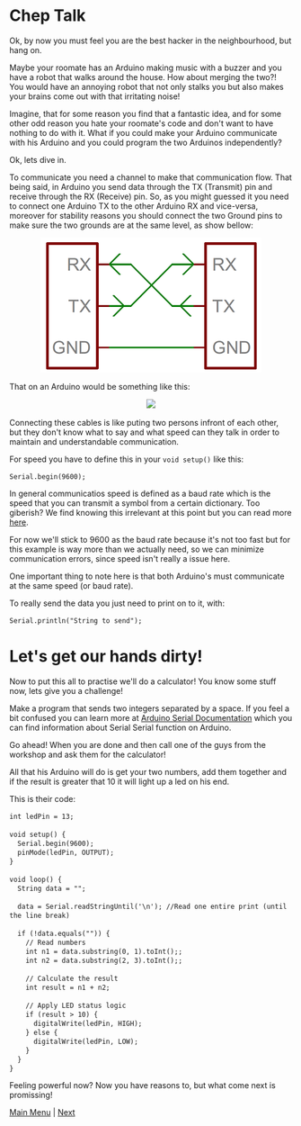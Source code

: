 # Chep Talk

Ok, by now you must feel you are the best hacker in the neighbourhood, but hang on.

Maybe your roomate has an Arduino making music with a buzzer and you have a robot that walks around the house. How about merging the two?! You would have an annoying robot that not only stalks you but also makes your brains come out with that irritating noise! 

Imagine, that for some reason you find that a fantastic idea, and for some other odd reason you hate your roomate's code and don't want to have nothing to do with it. What if you could make your Arduino communicate with his Arduino and you could program the two Arduinos independently?

Ok, lets dive in.

To communicate you need a channel to make that communication flow. That being said, in Arduino you send data through the TX (Transmit) pin and receive through the RX (Receive) pin. So, as you might guessed it you need to connect one Arduino TX to the other Arduino RX and vice-versa, moreover for stability reasons you should connect the two Ground pins to make sure the two grounds are at the same level, as show bellow:

<div style="text-align:center"><img src ="images/rx_tx.png" /></div>

That on an Arduino would be something like this:

<div style="text-align:center"><img src ="images/serial.png" /></div>

Connecting these cables is like puting two persons infront of each other, but they don't know what to say and what speed can they talk in order to maintain and understandable communication.

For speed you have to define this in your ```void setup()``` like this:

```Arduino
Serial.begin(9600);
```

In general communicatios speed is defined as a baud rate which is the speed that you can transmit a symbol from a certain dictionary. Too giberish? We find knowing this irrelevant at this point but you can read more [here](https://electronics.stackexchange.com/questions/214303/baud-rate-vs-bit-rate).

For now we'll stick to 9600 as the baud rate because it's not too fast but for this example is way more than we actually need, so we can minimize communication errors, since speed isn't really a issue here.

One important thing to note here is that both Arduino's must communicate at the same speed (or baud rate).

To really send the data you just need to print on to it, with:

```Arduino
Serial.println("String to send");
```

# Let's get our hands dirty!

Now to put this all to practise we'll do a calculator! You know some stuff now, lets give you a challenge!

Make a program that sends two integers separated by a space. If you feel a bit confused you can learn more at [Arduino Serial Documentation](https://www.arduino.cc/en/reference/serial) which you can find information about Serial Serial function on Arduino.

Go ahead! When you are done and then call one of the guys from the workshop and ask them for the calculator!

All that his Arduino will do is get your two numbers, add them together and if the result is greater that 10 it will light up a led on his end.

This is their code:

```Arduino
int ledPin = 13;

void setup() {
  Serial.begin(9600);
  pinMode(ledPin, OUTPUT);
}

void loop() {
  String data = "";

  data = Serial.readStringUntil('\n'); //Read one entire print (until the line break)

  if (!data.equals("")) {
    // Read numbers
    int n1 = data.substring(0, 1).toInt();;
    int n2 = data.substring(2, 3).toInt();;

    // Calculate the result
    int result = n1 + n2;

    // Apply LED status logic
    if (result > 10) {
      digitalWrite(ledPin, HIGH);
    } else {
      digitalWrite(ledPin, LOW);
    }
  }
}
```

Feeling powerful now? Now you have reasons to, but what come next is promissing!

[Main Menu](../README.md) | [Next](./watchMePlease.md)
